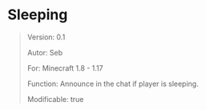 # Sleeping
> Version: 0.1
> 
> Autor: Seb
> 
> For: Minecraft 1.8 - 1.17
> 
> Function: Announce in the chat if player is sleeping.
> 
> Modificable: true

